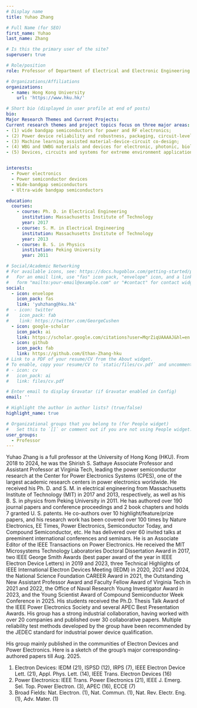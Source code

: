 ```yaml
---
# Display name
title: Yuhao Zhang

# Full Name (for SEO)
first_name: Yuhao
last_name: Zhang

# Is this the primary user of the site?
superuser: true

# Role/position
role: Professor of Department of Electrical and Electronic Engineering

# Organizations/Affiliations
organizations:
  - name: Hong Kong University
    url: 'https://www.hku.hk/'

# Short bio (displayed in user profile at end of posts)
bio: 
Major Research Themes and Current Projects:  
Current research themes and project topics focus on three major areas:  
- (1) wide bandgap semiconductors for power and RF electronics; 
- (2) Power device reliability and robustness, packaging, circuit-level integration, and system-level applications; 
- (3) Machine learning assisted material-device-circuit co-design; 
- (4) WBG and UWBG materials and devices for electronic, photonic, biological and quantum applications; 
- (5) Devices, circuits and systems for extreme environment applications.


interests:
  - Power electronics
  - Power semiconductor devices
  - Wide-bandgap semiconductors
  - Ultra-wide bandgap semiconductors

education:
  courses:
    - course: Ph. D. in Electrical Engineering
      institution: Massachusetts Institute of Technology
      year: 2017
    - course: S. M. in Electrical Engineering
      institution: Massachusetts Institute of Technology
      year: 2013
    - course: B. S. in Physics
      institution: Peking University
      year: 2011

# Social/Academic Networking
# For available icons, see: https://docs.hugoblox.com/getting-started/page-builder/#icons
#   For an email link, use "fas" icon pack, "envelope" icon, and a link in the
#   form "mailto:your-email@example.com" or "#contact" for contact widget.
social:
  - icon: envelope
    icon_pack: fas
    link: 'yuhzhang@hku.hk'
#  - icon: twitter
#    icon_pack: fab
#    link: https://twitter.com/GeorgeCushen
  - icon: google-scholar
    icon_pack: ai
    link: https://scholar.google.com/citations?user=MqrZiqUAAAAJ&hl=en
  - icon: github
    icon_pack: fab
    link: https://github.com/Ethan-Zhang-hku
# Link to a PDF of your resume/CV from the About widget.
# To enable, copy your resume/CV to `static/files/cv.pdf` and uncomment the lines below.
# - icon: cv
#   icon_pack: ai
#   link: files/cv.pdf

# Enter email to display Gravatar (if Gravatar enabled in Config)
email: ''

# Highlight the author in author lists? (true/false)
highlight_name: true

# Organizational groups that you belong to (for People widget)
#   Set this to `[]` or comment out if you are not using People widget.
user_groups:
  - Professor
---
```


Yuhao Zhang is a full professor at the University of Hong Kong (HKU). From 2018 to 2024, he was the Shirish S. Sathaye Associate Professor and Assistant Professor at Virginia Tech, leading the power semiconductor research at the Center for Power Electronics Systems (CPES), one of the largest academic research centers in power electronics worldwide. He received his Ph. D. and S. M. in electrical engineering from Massachusetts Institute of Technology (MIT) in 2017 and 2013, respectively, as well as his B. S. in physics from Peking University in 2011. He has authored over 190 journal papers and conference proceedings and 2 book chapters and holds 7 granted U. S. patents. He co-authors over 10 highlight/feature/prize papers, and his research work has been covered over 100 times by Nature Electronics, EE Times, Power Electronics, Semiconductor Today, and Compound Semiconductor, etc. He has delivered over 60 invited talks at preeminent international conferences and seminars. He is an Associate Editor of the IEEE Transactions on Power Electronics. He received the MIT Microsystems Technology Laboratories Doctoral Dissertation Award in 2017, two IEEE George Smith Awards (best paper award of the year in IEEE Electron Device Letters) in 2019 and 2023, three Technical Highlights of IEEE International Electron Devices Meeting (IEDM) in 2020, 2021 and 2024, the National Science Foundation CAREER Award in 2021, the Outstanding New Assistant Professor Award and Faculty Fellow Award of Virginia Tech in 2021 and 2022, the Office of Naval Research Young Investigator Award in 2023, and the Young Scientist Award of Compound Semiconductor Week Conference in 2025. His students received the Ph.D. Thesis Talk Award of the IEEE Power Electronics Society and several APEC Best Presentation Awards. His group has a strong industrial collaboration, having worked with over 20 companies and published over 30 collaborative papers. Multiple reliability test methods developed by the group have been recommended by the JEDEC standard for industrial power device qualification.

His group mainly published in the communities of Electron Devices and Power Electronics. Here is a sketch of the group’s major corresponding-authored papers till Aug. 2025.
1.	Electron Devices: IEDM (21), ISPSD (12), IRPS (7), IEEE Electron Device Lett. (21), Appl. Phys. Lett. (14), IEEE Trans. Electron Devices (16)
2.	Power Electronics: IEEE Trans. Power Electronics (21), IEEE J. Emerg. Sel. Top. Power Electron. (3), APEC (16), ECCE (7)
3.	Broad Fields: Nat. Electron. (1), Nat. Commun. (1), Nat. Rev. Electr. Eng. (1), Adv. Mater. (1)

